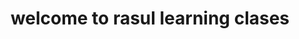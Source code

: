 <html>
<head>
<title> welcome </title>
</head>
<body>
      <center>
             <h1> welcome to rasul learning clases </h1>
             
